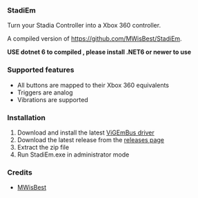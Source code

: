 ### StadiEm

Turn your Stadia Controller into a Xbox 360 controller.

A compiled version of https://github.com/MWisBest/StadiEm.

**USE dotnet 6 to compiled , please install .NET6 or newer to use**

### Supported features

- All buttons are mapped to their Xbox 360 equivalents
- Triggers are analog
- Vibrations are supported

### Installation

1. Download and install the latest [ViGEmBus driver](https://github.com/ViGEm/ViGEmBus/releases)
2. Download the latest release from the [releases page](https://github.com/RexSonic/StadiEm/releases)
3. Extract the zip file
4. Run StadiEm.exe in administrator mode

### Credits

- [MWisBest](https://github.com/MWisBest)
